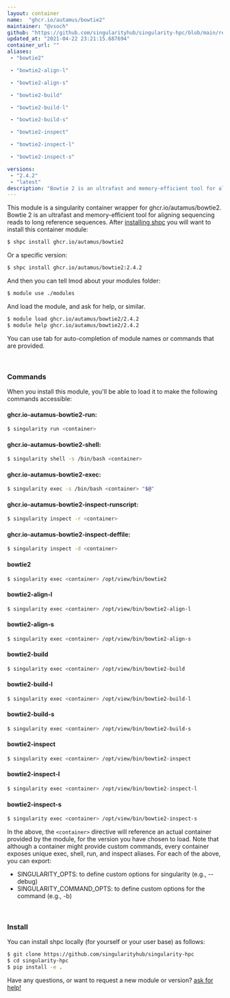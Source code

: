 ```yaml
---
layout: container
name:  "ghcr.io/autamus/bowtie2"
maintainer: "@vsoch"
github: "https://github.com/singularityhub/singularity-hpc/blob/main/registry/ghcr.io/autamus/bowtie2/container.yaml"
updated_at: "2021-04-22 23:21:15.687694"
container_url: ""
aliases:
 - "bowtie2"

 - "bowtie2-align-l"

 - "bowtie2-align-s"

 - "bowtie2-build"

 - "bowtie2-build-l"

 - "bowtie2-build-s"

 - "bowtie2-inspect"

 - "bowtie2-inspect-l"

 - "bowtie2-inspect-s"

versions:
 - "2.4.2"
 - "latest"
description: "Bowtie 2 is an ultrafast and memory-efficient tool for aligning sequencing reads to long reference sequences."
---
```


This module is a singularity container wrapper for ghcr.io/autamus/bowtie2.
Bowtie 2 is an ultrafast and memory-efficient tool for aligning sequencing reads to long reference sequences.
After [installing shpc](#install) you will want to install this container module:

```bash
$ shpc install ghcr.io/autamus/bowtie2
```

Or a specific version:

```bash
$ shpc install ghcr.io/autamus/bowtie2:2.4.2
```

And then you can tell lmod about your modules folder:

```bash
$ module use ./modules
```

And load the module, and ask for help, or similar.

```bash
$ module load ghcr.io/autamus/bowtie2/2.4.2
$ module help ghcr.io/autamus/bowtie2/2.4.2
```

You can use tab for auto-completion of module names or commands that are provided.

<br>

### Commands

When you install this module, you'll be able to load it to make the following commands accessible:

#### ghcr.io-autamus-bowtie2-run:

```bash
$ singularity run <container>
```

#### ghcr.io-autamus-bowtie2-shell:

```bash
$ singularity shell -s /bin/bash <container>
```

#### ghcr.io-autamus-bowtie2-exec:

```bash
$ singularity exec -s /bin/bash <container> "$@"
```

#### ghcr.io-autamus-bowtie2-inspect-runscript:

```bash
$ singularity inspect -r <container>
```

#### ghcr.io-autamus-bowtie2-inspect-deffile:

```bash
$ singularity inspect -d <container>
```


#### bowtie2
       
```bash
$ singularity exec <container> /opt/view/bin/bowtie2
```


#### bowtie2-align-l
       
```bash
$ singularity exec <container> /opt/view/bin/bowtie2-align-l
```


#### bowtie2-align-s
       
```bash
$ singularity exec <container> /opt/view/bin/bowtie2-align-s
```


#### bowtie2-build
       
```bash
$ singularity exec <container> /opt/view/bin/bowtie2-build
```


#### bowtie2-build-l
       
```bash
$ singularity exec <container> /opt/view/bin/bowtie2-build-l
```


#### bowtie2-build-s
       
```bash
$ singularity exec <container> /opt/view/bin/bowtie2-build-s
```


#### bowtie2-inspect
       
```bash
$ singularity exec <container> /opt/view/bin/bowtie2-inspect
```


#### bowtie2-inspect-l
       
```bash
$ singularity exec <container> /opt/view/bin/bowtie2-inspect-l
```


#### bowtie2-inspect-s
       
```bash
$ singularity exec <container> /opt/view/bin/bowtie2-inspect-s
```



In the above, the `<container>` directive will reference an actual container provided
by the module, for the version you have chosen to load. Note that although a container
might provide custom commands, every container exposes unique exec, shell, run, and
inspect aliases. For each of the above, you can export:

 - SINGULARITY_OPTS: to define custom options for singularity (e.g., --debug)
 - SINGULARITY_COMMAND_OPTS: to define custom options for the command (e.g., -b)

<br>
  
### Install

You can install shpc locally (for yourself or your user base) as follows:

```bash
$ git clone https://github.com/singularityhub/singularity-hpc
$ cd singularity-hpc
$ pip install -e .
```

Have any questions, or want to request a new module or version? [ask for help!](https://github.com/singularityhub/singularity-hpc/issues)